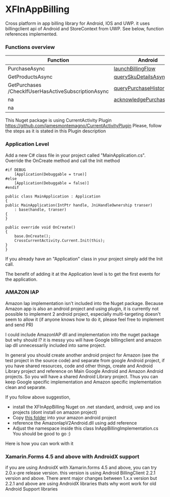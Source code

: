 # XFInAppBilling

Cross platform in app billing library for Android, IOS and UWP. 
it uses billingclient api of Android and StoreContext from UWP. See below, function references implemented.

 ### Functions overview 

|  Function | Android  | Amazon  | UWP  | IOS   |
|---|---|---|---|---|
| PurchaseAsync |  [launchBillingFlow](https://developer.android.com/google/play/billing/billing_library_overview#Enable) |  [Purchase](https://developer.amazon.com/docs/cross-platform-plugins/cpp-use-the-iap-plugin-for-xamarin.html#purchase)|[RequestPurchaseAsync](https://docs.microsoft.com/en-us/windows/uwp/monetize/enable-subscription-add-ons-for-your-app#steps-to-enable-a-subscription-add-on-for-your-app)||
 | GetProductsAsync  |[querySkuDetailsAsync](https://developer.android.com/google/play/billing/billing_library_overview#Query)   |[GetProductData](https://developer.amazon.com/docs/cross-platform-plugins/cpp-use-the-iap-plugin-for-xamarin.html#getproductdata)|   [GetAssociatedStoreProductsAsync](https://docs.microsoft.com/en-us/windows/uwp/monetize/get-product-info-for-apps-and-add-ons#get-info-for-add-ons-that-are-available-for-purchase-from-the-current-app)|   |
| GetPurchases /CheckIfUserHasActiveSubscriptionAsync  |   [queryPurchaseHistoryAsync](https://developer.android.com/google/play/billing/billing_library_overview#Query-recent) |   [GetPurchaseUpdates](https://developer.amazon.com/docs/cross-platform-plugins/cpp-use-the-iap-plugin-for-xamarin.html#getpurchaseupdates) |  [GetAppLicenseAsync](https://docs.microsoft.com/en-us/windows/uwp/monetize/get-license-info-for-apps-and-add-ons) |   |
|  na |    [acknowledgePurchase](https://developer.android.com/google/play/billing/billing_library_overview#acknowledge)|  [NotifyFulfillment](https://developer.amazon.com/docs/cross-platform-plugins/cpp-use-the-iap-plugin-for-xamarin.html#notifyfulfillment)  |  na |   |
|  na |    |  [GetUserData](https://developer.amazon.com/docs/cross-platform-plugins/cpp-use-the-iap-plugin-for-xamarin.html#getuserdata)  |   |   |

 
This Nuget package is using CurrentActivity Plugin https://github.com/jamesmontemagno/CurrentActivityPlugin
Please, follow the steps as it is stated in this Plugin description

 ### Application Level

Add a new C# class file in your project called "MainApplication.cs".
Override the OnCreate method and call the Init method

    #if DEBUG
        [Application(Debuggable = true)]
    #else
        [Application(Debuggable = false)]
    #endif
    
    public class MainApplication : Application
    {
	public MainApplication(IntPtr handle, JniHandleOwnership transer)
		: base(handle, transer)
	{
	}

	public override void OnCreate()
	{
		base.OnCreate();
		CrossCurrentActivity.Current.Init(this);
	}
    }

If you already have an "Application" class in your project simply add the Init call.

The benefit of adding it at the Application level is to get the first events for the application.


 ### AMAZON IAP

Amazon Iap implementation isn't included into the Nuget package. Because Amazon app is also an android project and using plugin, it is currently not possible to implement 2 android project, especially multi-targeting doesn't seem to allow it (if anyone knows how to do it, please feel free to implement and send PR)

I could include AmazonIAP dll and implementation into the nuget package but why should I? it is messy you will have Google billingclient and amazon iap dll unnecessarily included into same project. 

In general you should create another android project for Amazon (see the test project in the source code) and separate from google Android project, if you have shared resources, code and other things, create and Android Library project and reference on Main Google Android and Amazon Android projects. So you will have a shared Android Library project. Thus you can keep Google specific implementation and Amazon specific implementation clean and separate.

If you follow above suggestion, 
-  install the XFInAppBilling Nuget on .net standard, android, uwp and ios projects (dont install on amazon project)
-  Copy  [this folder]
into your amazon android project
- reference the AmazonIapV2Android.dll using add reference
- Adjust the namespace inside this class InAppBillingImplementation.cs 
You should be good to go :)

Here is how you can work with it

 [this folder]: <https://github.com/EmilAlipiev/XFInAppBilling/tree/master/XFInAppBilling.Tests/XFInAppBilling.Tests.Amazon/IAP>

 ### Xamarin.Forms 4.5 and above with AndroidX support
if you are using AndroidX with Xamarin.forms 4.5 and above, you can try 2.0.x-pre release version. this version is using Android BillingClient 2.2.1 version and above. There arent major changes between 1.x.x version but 2.2.1 and above are using AndroidX libraries thats why wont work for old Android Support libraries
